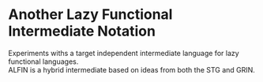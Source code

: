 # Another Lazy Functional Intermediate Notation

Experiments withs a target independent intermediate language for lazy functional languages.   
ALFIN is a hybrid intermediate based on ideas from both the STG and GRIN.
